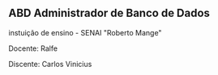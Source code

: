 ## ABD Administrador de Banco de Dados

instuição de ensino - SENAI "Roberto Mange"

Docente: Ralfe

Discente: Carlos Vinicius

